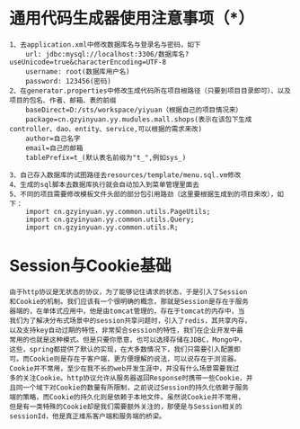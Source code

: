 # 通用代码生成器使用注意事项（*）
    1、去application.xml中修改数据库名与登录名与密码，如下
        url: jdbc:mysql://localhost:3306/数据库名?useUnicode=true&characterEncoding=UTF-8
        username: root(数据库用户名)
        password: 123456(密码)
    2、在generator.properties中修改生成代码所在项目根路径（只要到项目目录即可）、以及项目的包名、作者、邮箱、表的前缀
        baseDirect=D:/sts/workspace/yiyuan（根据自己的项目情况来）
        package=cn.gzyinyuan.yy.mudules.mall.shops(表示在该包下生成controller、dao、entity、service,可以根据的需求来改)
        author=自己名字
        email=自己的邮箱
        tablePrefix=t_(默认表名前缀为"t_",例如sys_)
        
    3、自己存入数据库的试图路径去resources/template/menu.sql.vm修改
    4、生成的sql脚本去数据库执行就会自动加入到菜单管理里面去
    5、不同的项目需要修改模板文件头部的部分包引用路劲（这里要根据生成到的项目来改），如下：
        import cn.gzyinyuan.yy.common.utils.PageUtils;
        import cn.gzyinyuan.yy.common.utils.Query;
        import cn.gzyinyuan.yy.common.utils.R;
        
# Session与Cookie基础
    由于http协议是无状态的协议，为了能够记住请求的状态，于是引入了Session
    和Cookie的机制。我们应该有一个很明确的概念，那就是Session是存在于服务
    器端的，在单体式应用中，他是由tomcat管理的，存在于tomcat的内存中，当
    我们为了解决分布式场景中的session共享问题时，引入了redis，其共享内存，
    以及支持key自动过期的特性，非常契合session的特性，我们在企业开发中最
    常用的也就是这种模式。但是只要你愿意，也可以选择存储在JDBC，Mongo中，
    这些，spring都提供了默认的实现，在大多数情况下，我们只需要引入配置即
    可。而Cookie则是存在于客户端，更方便理解的说法，可以说存在于浏览器。
    Cookie并不常用，至少在我不长的web开发生涯中，并没有什么场景需要我过
    多的关注Cookie。http协议允许从服务器返回Response时携带一些Cookie，并
    且同一个域下对Cookie的数量有所限制，之前说过Session的持久化依赖于服务
    端的策略，而Cookie的持久化则是依赖于本地文件。虽然说Cookie并不常用，
    但是有一类特殊的Cookie却是我们需要额外关注的，那便是与Session相关的
    sessionId，他是真正维系客户端和服务端的桥梁。
        
        